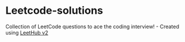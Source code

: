 # Leetcode-solutions
Collection of LeetCode questions to ace the coding interview! - Created using [LeetHub v2](https://github.com/arunbhardwaj/LeetHub-2.0)
